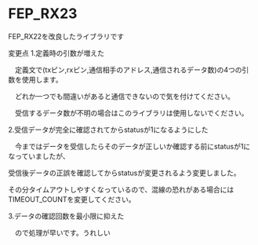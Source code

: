 # FEP_RX23
FEP_RX22を改良したライブラリです

変更点
1.定義時の引数が増えた

　定義文で(txピン,rxピン,通信相手のアドレス,通信されるデータ数)の4つの引数を使用します。
 
　どれか一つでも間違いがあると通信できないので気を付けてください。
 
　受信するデータ数が不明の場合はこのライブラリは使用しないでください。
 
2.受信データが完全に確認されてからstatusが1になるようにした

　今まではデータを受信したらそのデータが正しいか確認する前にstatusが1になっていましたが、
 
 受信後データの正誤を確認してからstatusが変更されるよう変更しました。
 
 その分タイムアウトしやすくなっているので、混線の恐れがある場合にはTIMEOUT_COUNTを変更してください。
 
3.データの確認回数を最小限に抑えた

　ので処理が早いです。うれしい
